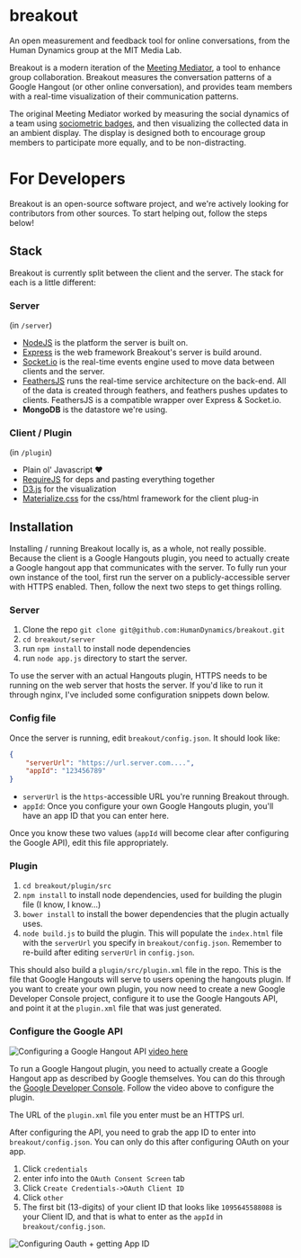 # breakout

An open measurement and feedback tool for online conversations, from
the Human Dynamics group at the MIT Media Lab.

Breakout is a modern iteration of the
[Meeting Mediator](http://hd.media.mit.edu/tech-reports/TR-616.pdf), a
tool to enhance group collaboration. Breakout measures the
conversation patterns of a Google Hangout (or other online
conversation), and provides team members with a real-time
visualization of their communication patterns.

The original Meeting Mediator worked by
measuring the social dynamics of a team using
[sociometric badges](http://web.media.mit.edu/~dolguin/ISWC07SCv3-DOO.pdf),
and then visualizing the collected data in an ambient display. The
display is designed both to encourage group members to participate more
equally, and to be non-distracting.

# For Developers

Breakout is an open-source software project, and we're actively
looking for contributors from other sources. To start helping out,
follow the steps below!

## Stack

Breakout is currently split between the client and the server. The
stack for each is a little different:

### Server
(in `/server`)
- [NodeJS](https://nodejs.org/en/) is the platform the server is built
  on. 
- [Express](http://expressjs.com/) is the web framework Breakout's
  server is build around.
- [Socket.io](http://socket.io/) is the real-time events engine used
  to move data between clients and the server.
- [FeathersJS](http://feathersjs.com/) runs the real-time service
  architecture on the back-end. All of the data is created through
  feathers, and feathers pushes updates to clients. FeathersJS is a
  compatible wrapper over Express & Socket.io.
- **MongoDB** is the datastore we're using.

### Client / Plugin
(in `/plugin`)
- Plain ol' Javascript :heart:
- [RequireJS](http://requirejs.org/) for deps and pasting everything together
- [D3.js](https://d3js.org/) for the visualization
- [Materialize.css](http://materializecss.com/) for the css/html framework for the client plug-in

## Installation 

Installing / running Breakout locally is, as a whole, not really
possible. Because the client is a Google Hangouts plugin, you need to
actually create a Google hangout app that communicates with the
server. To fully run your own instance of the tool, first run the
server on a publicly-accessible server with HTTPS enabled. Then,
follow the next two steps to get things rolling.

### Server

1. Clone the repo
`git clone git@github.com:HumanDynamics/breakout.git`
2. `cd breakout/server`
2. run `npm install` to install node dependencies
3. run `node app.js` directory to start the server.

To use the server with an actual Hangouts plugin, HTTPS needs to be running on the web server that hosts the server. If you'd like to run it through nginx, I've included some configuration snippets down below.

### Config file
Once the server is running, edit `breakout/config.json`. It should look like:

```json
{
    "serverUrl": "https://url.server.com....",
    "appId": "123456789"
}
```

- `serverUrl` is the `https`-accessible URL you're running Breakout through. 
- `appId`: Once you configure your own Google Hangouts plugin, you'll have an app ID that you can enter here.

Once you know these two values (`appId` will become clear after configuring the Google API), edit this file appropriately.

### Plugin

1. `cd breakout/plugin/src`
2. `npm install` to install node dependencies, used for building the plugin file (I know, I know...)
3. `bower install` to install the bower dependencies that the plugin actually uses.
4. `node build.js` to build the plugin. This will populate the `index.html` file with the `serverUrl` you specify in `breakout/config.json`. Remember to re-build after editing `serverUrl` in `config.json`.

This should also build a `plugin/src/plugin.xml` file in the repo. This is the file that Google Hangouts will serve to users opening the hangouts plugin. If you want to create your own plugin, you now need to create a new Google Developer Console project, configure it to use the Google Hangouts API, and point it at the `plugin.xml` file that was just generated.


### Configure the Google API

![Configuring a Google Hangout API](http://i.imgur.com/PY0YyDO.gif)
[video here](https://vimeo.com/160266573)

To run a Google Hangout plugin, you need to actually
create a Google Hangout app as described by Google themselves. You can do this through the [Google Developer Console](https://console.developers.google.com/). Follow the video above to configure the plugin.

The URL of the `plugin.xml` file you enter must be an HTTPS url.

After configuring the API, you need to grab the app ID to enter into `breakout/config.json`. You can only do this after configuring OAuth on your app. 

1.  Click `credentials`
2.  enter info into the `OAuth Consent Screen` tab
3.  Click `Create Credentials->OAuth Client ID`
4.  Click `other`
5.  The first bit (13-digits) of your client ID that looks like `1095645588088` is your Client ID, and that is what to enter as the `appId` in  `breakout/config.json`.

![Configuring Oauth + getting App ID](http://i.imgur.com/LFMuW0q.gif)
